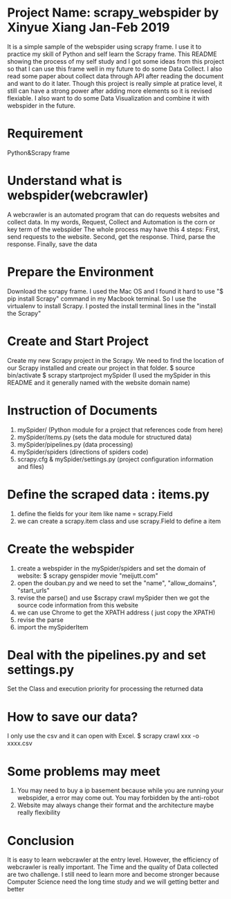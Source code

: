 # Project Name: scrapy_webspider by Xinyue Xiang Jan-Feb 2019 
It is a simple sample of the webspider using scrapy frame. I use it to practice my skill of Python and self learn the Scrapy frame.
This README showing the process of my self study and I got some ideas from this project so that I can use this frame well in my future to do some Data Collect. I also read some paper about collect data through API after reading the document and want to do it later. Though this project is really simple at pratice level, it still can have a strong power after adding more elements so it is revised flexiable. I also want to do some Data Visualization and combine it with webspider in the future.

# Requirement
Python&Scrapy frame

# Understand what is webspider(webcrawler)
A webcrawler is an automated program that can do requests websites and collect data. In my words, Request, Collect and Automation is the corn or key term of the webspider
The whole process may have this 4 steps: First, send requests to the website. Second, get the response. Third, parse the response. Finally, save the data

# Prepare the Environment
Download the scrapy frame. 
I used the Mac OS and I found it hard to use "$ pip install Scrapy" command in my Macbook terminal. So I use the virtualenv to install Scrapy. I posted the install terminal lines in the "install the Scrapy"

# Create and Start Project
Create my new Scrapy project in the Scrapy. We need to find the location of our Scrapy installed and create our project in that folder. $ source bin/activate $ scrapy startproject mySpider (I used the mySpider in this README and it generally named with the website domain name)

# Instruction of Documents
1. mySpider/ (Python module for a project that references code from here)
2. mySpider/items.py (sets the data module for structured data)
3. mySpider/pipelines.py (data processing)
4. mySpider/spiders (directions of spiders code)
5. scrapy.cfg & mySpider/settings.py (project configuration information and files)

# Define the scraped data : items.py
1. define the fields for your item like name = scrapy.Field
2. we can create a scrapy.item class and use scrapy.Field to define a item

# Create the webspider
1. create a webspider in the mySpider/spiders and set the domain of website: $ scrapy genspider movie "meijutt.com"
2. open the douban.py and we need to set the "name", "allow_domains", "start_urls"
3. revise the parse() and use $scrapy crawl mySpider then we got the source code information from this website
4. we can use Chrome to get the XPATH address ( just copy the XPATH)
5. revise the parse
6. import the mySpiderItem 

# Deal with the pipelines.py and set settings.py
Set the Class and execution priority for processing the returned data

# How to save our data?
I only use the csv and it can open with Excel.
$ scrapy crawl xxx -o xxxx.csv

# Some problems may meet
1. You may need to buy a ip basement because while you are running your webspider, a error may come out. You may forbidden by the anti-robot
2. Website may always change their format and the architecture maybe really flexibility

# Conclusion 
It is easy to learn webcrawler at the entry level. However, the efficiency of webcrawler is really important. The Time and the quality of Data collected are two challenge. I still need to learn more and become stronger because Computer Science need the long time study and we will getting better and better


